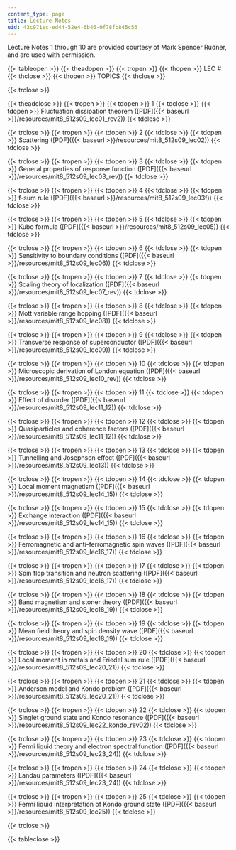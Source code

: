 ```yaml
---
content_type: page
title: Lecture Notes
uid: 43c971ec-ed44-52e4-6b46-0f78fb845c56
---
```


Lecture Notes 1 through 10 are provided courtesy of Mark Spencer Rudner, and are used with permission.

{{< tableopen >}}
{{< theadopen >}}
{{< tropen >}}
{{< thopen >}}
LEC #
{{< thclose >}}
{{< thopen >}}
TOPICS
{{< thclose >}}

{{< trclose >}}

{{< theadclose >}}
{{< tropen >}}
{{< tdopen >}}
1
{{< tdclose >}}
{{< tdopen >}}
Fluctuation dissipation theorem ([PDF]({{< baseurl >}}/resources/mit8_512s09_lec01_rev2))
{{< tdclose >}}

{{< trclose >}}
{{< tropen >}}
{{< tdopen >}}
2
{{< tdclose >}}
{{< tdopen >}}
Scattering ([PDF]({{< baseurl >}}/resources/mit8_512s09_lec02))
{{< tdclose >}}

{{< trclose >}}
{{< tropen >}}
{{< tdopen >}}
3
{{< tdclose >}}
{{< tdopen >}}
General properties of response function ([PDF]({{< baseurl >}}/resources/mit8_512s09_lec03_rev))
{{< tdclose >}}

{{< trclose >}}
{{< tropen >}}
{{< tdopen >}}
4
{{< tdclose >}}
{{< tdopen >}}
f-sum rule ([PDF]({{< baseurl >}}/resources/mit8_512s09_lec03f))
{{< tdclose >}}

{{< trclose >}}
{{< tropen >}}
{{< tdopen >}}
5
{{< tdclose >}}
{{< tdopen >}}
Kubo formula ([PDF]({{< baseurl >}}/resources/mit8_512s09_lec05))
{{< tdclose >}}

{{< trclose >}}
{{< tropen >}}
{{< tdopen >}}
6
{{< tdclose >}}
{{< tdopen >}}
Sensitivity to boundary conditions ([PDF]({{< baseurl >}}/resources/mit8_512s09_lec06))
{{< tdclose >}}

{{< trclose >}}
{{< tropen >}}
{{< tdopen >}}
7
{{< tdclose >}}
{{< tdopen >}}
Scaling theory of localization ([PDF]({{< baseurl >}}/resources/mit8_512s09_lec07_rev))
{{< tdclose >}}

{{< trclose >}}
{{< tropen >}}
{{< tdopen >}}
8
{{< tdclose >}}
{{< tdopen >}}
Mott variable range hopping ([PDF]({{< baseurl >}}/resources/mit8_512s09_lec08))
{{< tdclose >}}

{{< trclose >}}
{{< tropen >}}
{{< tdopen >}}
9
{{< tdclose >}}
{{< tdopen >}}
Transverse response of superconductor ([PDF]({{< baseurl >}}/resources/mit8_512s09_lec09))
{{< tdclose >}}

{{< trclose >}}
{{< tropen >}}
{{< tdopen >}}
10
{{< tdclose >}}
{{< tdopen >}}
Microscopic derivation of London equation ([PDF]({{< baseurl >}}/resources/mit8_512s09_lec10_rev))
{{< tdclose >}}

{{< trclose >}}
{{< tropen >}}
{{< tdopen >}}
11
{{< tdclose >}}
{{< tdopen >}}
Effect of disorder ([PDF]({{< baseurl >}}/resources/mit8_512s09_lec11_12))
{{< tdclose >}}

{{< trclose >}}
{{< tropen >}}
{{< tdopen >}}
12
{{< tdclose >}}
{{< tdopen >}}
Quasiparticles and coherence factors ([PDF]({{< baseurl >}}/resources/mit8_512s09_lec11_12))
{{< tdclose >}}

{{< trclose >}}
{{< tropen >}}
{{< tdopen >}}
13
{{< tdclose >}}
{{< tdopen >}}
Tunnelling and Josephson effect ([PDF]({{< baseurl >}}/resources/mit8_512s09_lec13))
{{< tdclose >}}

{{< trclose >}}
{{< tropen >}}
{{< tdopen >}}
14
{{< tdclose >}}
{{< tdopen >}}
Local moment magnetism ([PDF]({{< baseurl >}}/resources/mit8_512s09_lec14_15))
{{< tdclose >}}

{{< trclose >}}
{{< tropen >}}
{{< tdopen >}}
15
{{< tdclose >}}
{{< tdopen >}}
Exchange interaction ([PDF]({{< baseurl >}}/resources/mit8_512s09_lec14_15))
{{< tdclose >}}

{{< trclose >}}
{{< tropen >}}
{{< tdopen >}}
16
{{< tdclose >}}
{{< tdopen >}}
Ferromagnetic and anti-ferromagnetic spin waves ([PDF]({{< baseurl >}}/resources/mit8_512s09_lec16_17))
{{< tdclose >}}

{{< trclose >}}
{{< tropen >}}
{{< tdopen >}}
17
{{< tdclose >}}
{{< tdopen >}}
Spin flop transition and neutron scattering ([PDF]({{< baseurl >}}/resources/mit8_512s09_lec16_17))
{{< tdclose >}}

{{< trclose >}}
{{< tropen >}}
{{< tdopen >}}
18
{{< tdclose >}}
{{< tdopen >}}
Band magnetism and stoner theory ([PDF]({{< baseurl >}}/resources/mit8_512s09_lec18_19))
{{< tdclose >}}

{{< trclose >}}
{{< tropen >}}
{{< tdopen >}}
19
{{< tdclose >}}
{{< tdopen >}}
Mean field theory and spin density wave ([PDF]({{< baseurl >}}/resources/mit8_512s09_lec18_19))
{{< tdclose >}}

{{< trclose >}}
{{< tropen >}}
{{< tdopen >}}
20
{{< tdclose >}}
{{< tdopen >}}
Local moment in metals and Friedel sum rule ([PDF]({{< baseurl >}}/resources/mit8_512s09_lec20_21))
{{< tdclose >}}

{{< trclose >}}
{{< tropen >}}
{{< tdopen >}}
21
{{< tdclose >}}
{{< tdopen >}}
Anderson model and Kondo problem ([PDF]({{< baseurl >}}/resources/mit8_512s09_lec20_21))
{{< tdclose >}}

{{< trclose >}}
{{< tropen >}}
{{< tdopen >}}
22
{{< tdclose >}}
{{< tdopen >}}
Singlet ground state and Kondo resonance ([PDF]({{< baseurl >}}/resources/mit8_512s09_lec22_kondo_rev02))
{{< tdclose >}}

{{< trclose >}}
{{< tropen >}}
{{< tdopen >}}
23
{{< tdclose >}}
{{< tdopen >}}
Fermi liquid theory and electron spectral function ([PDF]({{< baseurl >}}/resources/mit8_512s09_lec23_24))
{{< tdclose >}}

{{< trclose >}}
{{< tropen >}}
{{< tdopen >}}
24
{{< tdclose >}}
{{< tdopen >}}
Landau parameters ([PDF]({{< baseurl >}}/resources/mit8_512s09_lec23_24))
{{< tdclose >}}

{{< trclose >}}
{{< tropen >}}
{{< tdopen >}}
25
{{< tdclose >}}
{{< tdopen >}}
Fermi liquid interpretation of Kondo ground state ([PDF]({{< baseurl >}}/resources/mit8_512s09_lec25))
{{< tdclose >}}

{{< trclose >}}

{{< tableclose >}}
